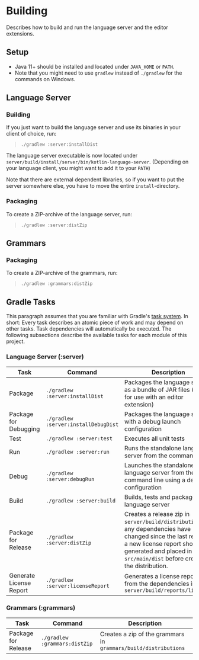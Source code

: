 # Building
Describes how to build and run the language server and the editor extensions.

## Setup
* Java 11+ should be installed and located under `JAVA_HOME` or `PATH`.
* Note that you might need to use `gradlew` instead of `./gradlew` for the commands on Windows.

## Language Server

### Building
If you just want to build the language server and use its binaries in your client of choice, run:

>`./gradlew :server:installDist`

The language server executable is now located under `server/build/install/server/bin/kotlin-language-server`. (Depending on your language client, you might want to add it to your `PATH`)

Note that there are external dependent libraries, so if you want to put the server somewhere else, you have to move the entire `install`-directory.

### Packaging
To create a ZIP-archive of the language server, run:

>`./gradlew :server:distZip`

## Grammars

### Packaging
To create a ZIP-archive of the grammars, run:

>`./gradlew :grammars:distZip`

## Gradle Tasks
This paragraph assumes that you are familiar with Gradle's [task system](https://docs.gradle.org/current/userguide/build_lifecycle.html). In short: Every task describes an atomic piece of work and may depend on other tasks. Task dependencies will automatically be executed. The following subsections describe the available tasks for each module of this project.

### Language Server (:server)

| Task | Command | Description |
| ---- | ------- | ----------- |
| Package | `./gradlew :server:installDist` | Packages the language server as a bundle of JAR files (e.g. for use with an editor extension) |
| Package for Debugging | `./gradlew :server:installDebugDist` | Packages the language server with a debug launch configuration |
| Test | `./gradlew :server:test` | Executes all unit tests |
| Run | `./gradlew :server:run` | Runs the standalone language server from the command line |
| Debug | `./gradlew :server:debugRun` | Launches the standalone language server from the command line using a debug configuration |
| Build | `./gradlew :server:build` | Builds, tests and packages the language server |
| Package for Release | `./gradlew :server:distZip` | Creates a release zip in `server/build/distributions`. If any dependencies have changed since the last release, a new license report should be generated and placed in `src/main/dist` before creating the distribution. |
| Generate License Report | `./gradlew :server:licenseReport` | Generates a license report from the dependencies in `server/build/reports/licenses` |

### Grammars (:grammars)

| Task | Command | Description |
| ---- | ------- | ----------- |
| Package for Release | `./gradlew :grammars:distZip` | Creates a zip of the grammars in `grammars/build/distributions` |
